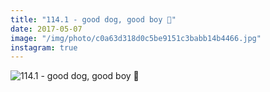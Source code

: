 ```yaml
---
title: "114.1 - good dog, good boy 🐶"
date: 2017-05-07
image: "/img/photo/c0a63d318d0c5be9151c3babb14b4466.jpg"
instagram: true
---
```


![114.1 - good dog, good boy 🐶](/img/photo/c0a63d318d0c5be9151c3babb14b4466.jpg)
